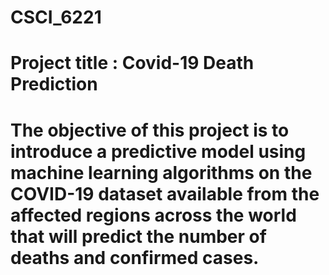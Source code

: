 # CSCI_6221
# Project title : Covid-19 Death Prediction 
# The objective of this project is to introduce a predictive model using machine learning algorithms on the COVID-19 dataset available from the affected regions across the world that will predict the number of deaths and confirmed cases.
